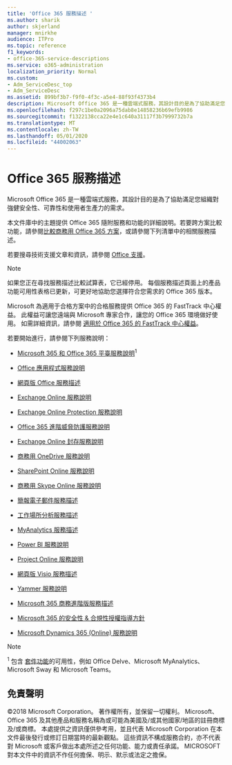 ```yaml
---
title: 'Office 365 服務描述 '
ms.author: sharik
author: skjerland
manager: mnirkhe
audience: ITPro
ms.topic: reference
f1_keywords:
- office-365-service-descriptions
ms.service: o365-administration
localization_priority: Normal
ms.custom:
- Adm_ServiceDesc_top
- Adm_ServiceDesc
ms.assetid: 899bf3b7-f9f0-4f3c-a5e4-88f93f4373b4
description: Microsoft Office 365 是一種雲端式服務，其設計目的是為了協助滿足您組織對強健安全性、可靠性和使用者生產力的需求。
ms.openlocfilehash: f297c1be0a2096a75dab8e14858236b69efb9986
ms.sourcegitcommit: f1322138cca22e4e1c640a31117f3b7999732b7a
ms.translationtype: MT
ms.contentlocale: zh-TW
ms.lasthandoff: 05/01/2020
ms.locfileid: "44002063"
---
```

# <a name="office-365-service-descriptions"></a>Office 365 服務描述 

Microsoft Office 365 是一種雲端式服務，其設計目的是為了協助滿足您組織對強健安全性、可靠性和使用者生產力的需求。 
  
本文件庫中的主題提供 Office 365 隨附服務和功能的詳細說明。若要跨方案比較功能，請參閱[比較商務用 Office 365 方案](https://go.microsoft.com/fwlink/?LinkID=799177&amp;clcid=0x409)，或請參閱下列清單中的相關服務描述。 
  
若要搜尋技術支援文章和資訊，請參閱 [Office 支援](https://support.office.com/)。
  
> [!NOTE]
> 如果您正在尋找服務描述比較試算表，它已經停用。 每個服務描述頁面上的產品功能可用性表格已更新，可更好地協助您選擇符合您需求的 Office 365 版本。 
  
Microsoft 為適用于合格方案中的合格服務提供 Office 365 的 FastTrack 中心權益。 此權益可讓您遠端與 Microsoft 專家合作，讓您的 Office 365 環境做好使用。 如需詳細資訊，請參閱 [適用於 Office 365 的 FastTrack 中心權益](https://docs.microsoft.com/fasttrack/O365-fasttrack-benefit-for-office-365)。
  
若要開始進行，請參閱下列服務說明：
  
- [Microsoft 365 和 Office 365 平臺服務說明](office-365-platform-service-description/office-365-platform-service-description.md)<sup>1</sup>

- [Office 應用程式服務說明](office-applications-service-description/office-applications-service-description.md)

- [網頁版 Office 服務描述](office-online-service-description/office-online-service-description.md)

- [Exchange Online 服務說明](exchange-online-service-description/exchange-online-service-description.md)

- [Exchange Online Protection 服務說明](exchange-online-protection-service-description/exchange-online-protection-service-description.md)

- [Office 365 進階威脅防護服務說明](office-365-advanced-threat-protection-service-description.md)

- [Exchange Online 封存服務說明](exchange-online-archiving-service-description/exchange-online-archiving-service-description.md)

- [商務用 OneDrive 服務說明](onedrive-for-business-service-description.md)

- [SharePoint Online 服務說明](sharepoint-online-service-description/sharepoint-online-service-description.md)

- [商務用 Skype Online 服務說明](skype-for-business-online-service-description/skype-for-business-online-service-description.md)

- [簡報電子郵件服務描述](briefing-service-description.md)

- [工作場所分析服務描述](workplace-analytics-service-description.md)

- [MyAnalytics 服務描述](mya-service-description.md)

- [Power BI 服務說明](power-bi-service-description.md)

- [Project Online 服務說明](project-online-service-description/project-online-service-description.md)

- [網頁版 Visio 服務描述](visio-online-service-description/visio-online-service-description.md)

- [Yammer 服務說明](yammer-service-description/yammer-service-description.md)

- [Microsoft 365 商務進階版服務描述](microsoft-365-service-descriptions/microsoft-365-business-service-description.md)

- [Microsoft 365 的安全性 & 合規性授權指導方針](microsoft-365-service-descriptions/microsoft-365-tenantlevel-services-licensing-guidance/microsoft-365-security-compliance-licensing-guidance.md)

- [Microsoft Dynamics 365 (Online) 服務說明](microsoft-dynamics-365-online-service-description.md)

> [!NOTE]
> <sup>1</sup> 包含 [套件功能](https://docs.microsoft.com/office365/servicedescriptions/office-365-platform-service-description/office-365-suite-features)的可用性，例如 Office Delve、Microsoft MyAnalytics、Microsoft Sway 和 Microsoft Teams。
  
## <a name="disclaimer"></a>免責聲明

&copy;2018 Microsoft Corporation。 著作權所有，並保留一切權利。 Microsoft、Office 365 及其他產品和服務名稱為或可能為美國及/或其他國家/地區的註冊商標及/或商標。 本處提供之資訊僅供參考用，並且代表 Microsoft Corporation 在本文件最後發行或修訂日期當時的最新觀點。 這些資訊不構成服務合約，亦不代表對 Microsoft 或客戶做出本處所述之任何功能、能力或責任承諾。 MICROSOFT 對本文件中的資訊不作任何擔保、明示、默示或法定之擔保。
 